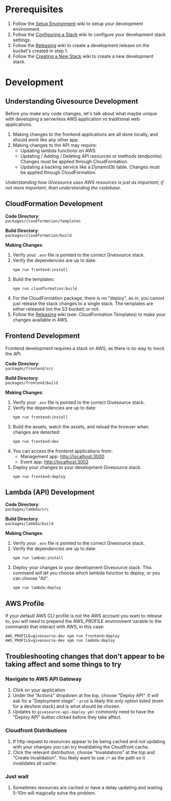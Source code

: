 # Prerequisites
1. Follow the [Setup Environment](setup-environment.md) wiki to setup your development environment.
2. Follow the [Configuring a Stack](configuring-a-stack.md) wiki to configure your development stack settings.
2. Follow the [Releasing](releasing.md) wiki to create a development release on the bucket's created in step 1.
3. Follow the [Creating a New Stack](creating-a-new-stack.md) wiki to create a new development stack.

# Development
## Understanding Givesource Development
Before you make any code changes, let's talk about what maybe unique with developing a serverless AWS application vs traditional web applications.

1. Making changes to the frontend applications are all done locally, and should work like any other app.
2. Making changes to the API may require:
	- Updating lambda functions on AWS
	- Updating / Adding / Deleting API resources or methods (endpoints). Changes must be applied through CloudFormation.
	- Updating a backing service like a DynamoDb table. Changes must be applied through CloudFormation.

_Understanding how Givesource uses AWS resources is just as important, if not more important, than understanding the codebase._

## CloudFormation Development
**Code Directory**:  
`packages/cloudformation/templates`

**Build Directory**:  
`packages/cloudformation/build`

**Making Changes**:  
1. Verify your `.env` file is pointed to the correct Givesource stack.
2. Verify the dependencies are up to date:
	```
	npm run frontend:install
	```
3. Build the templates:
	```
	npm run cloudformation:build
	```
4. For the CloudFormation package, there is no "deploy", as in, you cannot just release the stack changes to a single stack.
The templates are either released (on the S3 bucket) or not.
5. Follow the [Releasing](releasing.md) wiki (see: CloudFormation Templates) to make your changes available in AWS.

## Frontend Development
Frontend development requires a stack on AWS, as there is no way to mock the API.

**Code Directory**:  
`packages/frontend/src`

**Build Directory**:  
`packages/frontend/build`

**Making Changes**:  
1. Verify your `.env` file is pointed to the correct Givesource stack.
2. Verify the dependencies are up to date:
	```
	npm run frontend:install
	```
3. Build the assets, watch the assets, and reload the browser when changes are detected:
	```
	npm run frontend:dev
	```
4. You can access the frontend applications from:
	- Management app: [http://localhost:3000](http://localhost:3000)
	- Event app: [http://localhost:3002](http://localhost:3000)
5. Deploy your changes to your development Givesource stack.
	```
	npm run frontend:deploy
	```

## Lambda (API) Development
**Code Directory**:  
`packages/lambda/src`

**Build Directory**:  
`packages/lambda/build`

**Making Changes**:  
1. Verify your `.env` file is pointed to the correct Givesource stack.
2. Verify the dependencies are up to date:
	```
	npm run lambda:install
	```
3. Deploy your changes to your development Givesource stack. This command will let you choose which lambda function to deploy, or you can choose "All".
	```
	npm run lambda:deploy
	```

## AWS Profile
If your default AWS CLI profile is not the AWS account you want to release to, you will need to prepend the AWS_PROFILE environment varable to the commands
that interact with AWS, in this case:
```
AWS_PROFILE=givesource-dev npm run frontend:deploy
AWS_PROFILE=givesource-dev npm run lambda:deploy
```

## Troubleshooting changes that don't appear to be taking affect and some things to try

### Navigate to AWS API Gateway
1. Click on your application
1. Under the "Actions" dropdown at the top, choose "Deploy API".  It will ask for a "Deployment stage" - `prod` is likely the only option listed (even for a dev/test stack) and is what should be chosen.
1. Updates to `givesource-api-deploy.yml` commonly need to have the "Deploy API" button clicked before they take affect.

### Cloudfront Distributions
1. If http request to resources appear to be being cached and not updating with your changes you can try invalidating the Cloudfront cache.
1. Click the relevant distribution, choose "Invalidations" at the top and "Create Invalidation".  You likely want to use `/*` as the path so it invalidates all cache.

### Just wait
1. Sometimes resources are cached or have a delay updating and waiting 5-10m will magically solve the problem.

